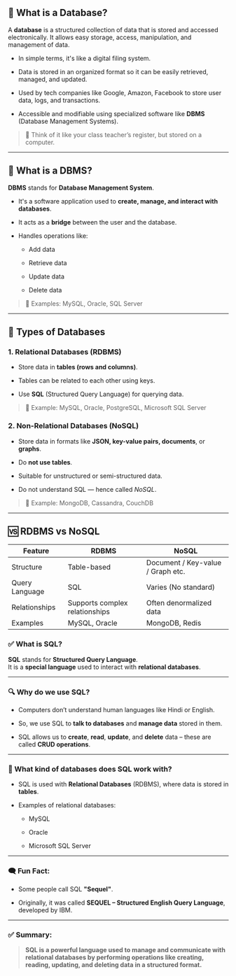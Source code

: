 
## 📌 What is a Database?

A **database** is a structured collection of data that is stored and accessed electronically. It allows easy storage, access, manipulation, and management of data.

- In simple terms, it's like a digital filing system.
    
- Data is stored in an organized format so it can be easily retrieved, managed, and updated.
    
- Used by tech companies like Google, Amazon, Facebook to store user data, logs, and transactions.
    
- Accessible and modifiable using specialized software like **DBMS** (Database Management Systems).
    

> 🧠 Think of it like your class teacher’s register, but stored on a computer.

---

## 🧠 What is a DBMS?

**DBMS** stands for **Database Management System**.

- It's a software application used to **create, manage, and interact with databases**.
    
- It acts as a **bridge** between the user and the database.
    
- Handles operations like:
    
    - Add data
        
    - Retrieve data
        
    - Update data
        
    - Delete data
        

> 📌 Examples: MySQL, Oracle, SQL Server

---

## 🧩 Types of Databases

### 1. **Relational Databases (RDBMS)**

- Store data in **tables (rows and columns)**.
    
- Tables can be related to each other using keys.
    
- Use **SQL** (Structured Query Language) for querying data.
    

> 🧱 Example: MySQL, Oracle, PostgreSQL, Microsoft SQL Server

### 2. **Non-Relational Databases (NoSQL)**

- Store data in formats like **JSON, key-value pairs, documents**, or **graphs**.
    
- Do **not use tables**.
    
- Suitable for unstructured or semi-structured data.
    
- Do not understand SQL — hence called _NoSQL_.
    

> 🧾 Example: MongoDB, Cassandra, CouchDB

---

## 🆚 RDBMS vs NoSQL

|Feature|RDBMS|NoSQL|
|---|---|---|
|Structure|Table-based|Document / Key-value / Graph etc.|
|Query Language|SQL|Varies (No standard)|
|Relationships|Supports complex relationships|Often denormalized data|
|Examples|MySQL, Oracle|MongoDB, Redis|

### ✅ What is SQL?

**SQL** stands for **Structured Query Language**.  
It is a **special language** used to interact with **relational databases**.

---

### 🔍 Why do we use SQL?

- Computers don’t understand human languages like Hindi or English.
    
- So, we use SQL to **talk to databases** and **manage data** stored in them.
    
- SQL allows us to **create**, **read**, **update**, and **delete** data – these are called **CRUD operations**.
    

---

### 🧠 What kind of databases does SQL work with?

- SQL is used with **Relational Databases** (RDBMS), where data is stored in **tables**.
    
- Examples of relational databases:
    
    - MySQL
        
    - Oracle
        
    - Microsoft SQL Server
        

---

### 🗨️ Fun Fact:

- Some people call SQL **"Sequel"**.
    
- Originally, it was called **SEQUEL – Structured English Query Language**, developed by IBM.
    

---

### ✅ Summary:

> **SQL is a powerful language used to manage and communicate with relational databases by performing operations like creating, reading, updating, and deleting data in a structured format.**